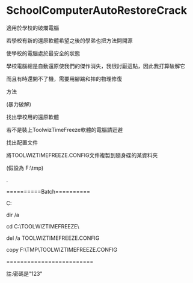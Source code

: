 # SchoolComputerAutoRestoreCrack
適用於學校的破爛電腦

若學校有新的還原軟體希望之後的學弟也把方法開開源

使學校的電腦處於最安全的狀態

學校電腦總是自動還原使我們的傑作消失，我很討厭這點，因此我打算破解它

而且有時還開不了機，需要用腳踹和摔的物理修復


方法

(暴力破解)

找出學校用的還原軟體

若不是裝上ToolwizTimeFreeze軟體的電腦請迴避

找出配置文件

將TOOLWIZTIMEFREEZE.CONFIG文件複製到隨身碟的某資料夾

(假設為 F:\tmp)

.

==========Batch==========

C:

dir /a

cd C:\TOOLWIZTIMEFREEZE\

del /a TOOLWIZTIMEFREEZE.CONFIG

copy F:\TMP\TOOLWIZTIMEFREEZE.CONFIG

=========================


註:密碼是"123"
